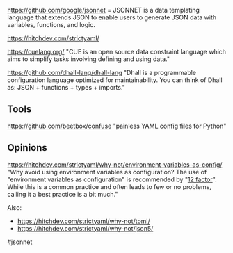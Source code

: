 https://github.com/google/jsonnet = JSONNET is a data templating language that extends JSON to enable users to generate JSON data with variables, functions, and logic.

https://hitchdev.com/strictyaml/

https://cuelang.org/ "CUE is an open source data constraint language which aims to simplify tasks involving defining and using data."

https://github.com/dhall-lang/dhall-lang "Dhall is a programmable configuration language optimized for maintainability. You can think of Dhall as: JSON + functions + types + imports."

## Tools

https://github.com/beetbox/confuse "painless YAML config files for Python"

## Opinions

https://hitchdev.com/strictyaml/why-not/environment-variables-as-config/ "Why avoid using environment variables as configuration? The use of "environment variables as configuration" is recommended by "[12 factor](https://12factor.net/config)". While this is a common practice and often leads to few or no problems, calling it a best practice is a bit much."

Also:
- https://hitchdev.com/strictyaml/why-not/toml/
- https://hitchdev.com/strictyaml/why-not/json5/

<!-- Keywords -->
#jsonnet
<!-- /Keywords -->
